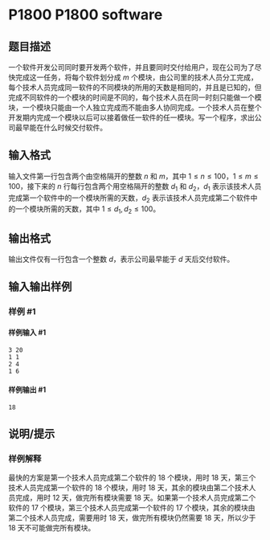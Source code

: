 # P1800 P1800 software

## 题目描述

一个软件开发公司同时要开发两个软件，并且要同时交付给用户，现在公司为了尽快完成这一任务，将每个软件划分成 $m$ 个模块，由公司里的技术人员分工完成，每个技术人员完成同一软件的不同模块的所用的天数是相同的，并且是已知的，但完成不同软件的一个模块的时间是不同的，每个技术人员在同一时刻只能做一个模块，一个模块只能由一个人独立完成而不能由多人协同完成。一个技术人员在整个开发期内完成一个模块以后可以接着做任一软件的任一模块。写一个程序，求出公司最早能在什么时候交付软件。

## 输入格式

输入文件第一行包含两个由空格隔开的整数 $n$ 和 $m$，其中 $1 \le n \le 100$，$1 \le m \le 100$，接下来的 $n$ 行每行包含两个用空格隔开的整数 $d_1$ 和 $d_2$，$d_1$ 表示该技术人员完成第一个软件中的一个模块所需的天数，$d_2$ 表示该技术人员完成第二个软件中的一个模块所需的天数，其中 $1 \le d_1,d_2 \le 100$。

## 输出格式

输出文件仅有一行包含一个整数 $d$，表示公司最早能于 $d$ 天后交付软件。

## 输入输出样例

### 样例 #1

#### 样例输入 #1

```
3 20
1 1
2 4
1 6
```

#### 样例输出 #1

```
18
```

## 说明/提示

### 样例解释

最快的方案是第一个技术人员完成第二个软件的 $18$ 个模块，用时 $18$ 天，第三个技术人员完成第一个软件的 $18$ 个模块，用时 $18$ 天，其余的模块由第二个技术人员完成，用时 $12$ 天，做完所有模块需要 $18$ 天。如果第一个技术人员完成第二个软件的 $17$ 个模块，第三个技术人员完成第一个软件的 $17$ 个模块，其余的模块由第二个技术人员完成，需要用时 $18$ 天，做完所有模块仍然需要 $18$ 天，所以少于 $18$ 天不可能做完所有模块。
